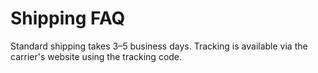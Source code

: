 # Shipping FAQ
Standard shipping takes 3–5 business days. 
Tracking is available via the carrier's website using the tracking code.
